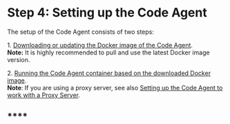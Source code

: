 # Step 4: Setting up the Code Agent

The setup of the Code Agent consists of two steps:

1\.  [Downloading or updating the Docker image of the Code Agent](https://docs.snyk.io/features/snyk-broker/snyk-broker-code-agent/setting-up-the-code-agent-broker-client-deployment/step-4-setting-up-the-code-agent/step-4.1-downloading-or-updating-the-code-agent-docker-image).\
**Note:** It is highly recommended to pull and use the latest Docker image version. &#x20;

2\.  [Running the Code Agent container based on the downloaded Docker image](./#4.2-running-the-code-agent-container). \
**Note**: If you are using a proxy server, see also [Setting up the Code Agent to work with a Proxy Server](./#setting-up-the-code-agent-to-work-with-a-proxy-server). &#x20;

## ****
